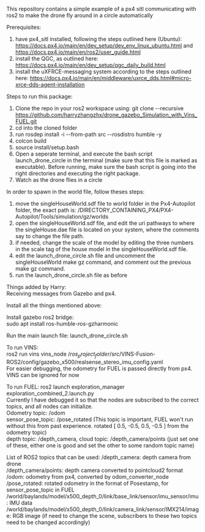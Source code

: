 This repository contains a simple example of a px4 sitl communicating with ros2 to make the drone fly around in a circle automatically

Prerequisites:

1. have px4_sitl installed, following the steps outlined here (Ubuntu): https://docs.px4.io/main/en/dev_setup/dev_env_linux_ubuntu.html and https://docs.px4.io/main/en/ros2/user_guide.html
2. install the QGC, as outlined here: https://docs.px4.io/main/en/dev_setup/qgc_daily_build.html
3. install the uXFRCE-messaging system according to the steps outlined here: https://docs.px4.io/main/en/middleware/uxrce_dds.html#micro-xrce-dds-agent-installation


Steps to run this package:

1. Clone the repo in your ros2 workspace using: git clone --recursive https://github.com/harryzhangzhx/drone_gazebo_Simulation_with_Vins_FUEL.git
2. cd into the cloned folder 
3. run rosdep install -i --from-path src --rosdistro humble -y
4. colcon build
5. source install/setup.bash
6. Open a seperate terminal, and execute the bash script launch_drone_circle in the terminal (make sure that this file is marked as executable). Before running, make sure the bash script is going into the right directories and executing the right package.
7. Watch as the drone flies in a circle


In order to spawn in the world file, follow theses steps:

1. move the singleHouseWorld.sdf file to world folder in the Px4-Autopilot folder, the exact path is: /DIRECTORY_CONTAINING_PX4/PX4-Autopilot/Tools/simulation/gz/worlds
2. open the singleHouseWorld.sdf file, and edit the uri pathways to where the singleHouse.dae file is located on your system, where the comments say to change the file path.
3. if needed, change the scale of the model by editing the three numbers in the scale tag of the house model in the singleHouseWorld.sdf file.
4. edit the launch_drone_circle.sh file and uncomment the singleHouseWorld make gz command, and comment out the previous make gz command.
5. run the launch_drone_circle.sh file as before


Things added by Harry:\
Receiving messages from Gazebo and px4.

Install all the things mentioned above: 

Install gazebo ros2 bridge:\
sudo apt install ros-humble-ros-gzharmonic

Run the main launch file: launch_drone_circle.sh

To run VINS:\
ros2 run vins vins_node /$ros_project_folder$/src/VINS-Fusion-ROS2/config/gazebo_x500/realsense_stereo_imu_config.yaml \
For easier debugging, the odometry for FUEL is passed directly from px4. VINS can be ignored for now

To run FUEL:
ros2 launch exploration_manager exploration_combined_2.launch.py\
Currently I have debugged it so that the nodes are subscribed to the correct topics, and all nodes can initialize.\
Odometry topic: /odom\
sensor_pose_topic: /pose_rotated (This topic is important, FUEL won't run without this from past experience. rotated [ 0.5, -0.5, 0.5, -0.5 ] from the odometry topic)\
depth topic: /depth_camera, cloud topic: /depth_camera/points (just set one of these, either one is good and set the other to some random topic name)

List of ROS2 topics that can be used:
/depth_camera: depth camera from drone \
/depth_camera/points: depth camera converted to pointcloud2 format\
/odom: odometry from px4, converted by odom_converter_node\
/pose_rotated: rotated odometry in the format of Posestamp, for sensor_pose_topic in FUEL\
/world/baylands/model/x500_depth_0/link/base_link/sensor/imu_sensor/imu: IMU data\
/world/baylands/model/x500_depth_0/link/camera_link/sensor/IMX214/image: RGB image (if need to change the scene, subscribers to these two topics need to be changed accordingly)
